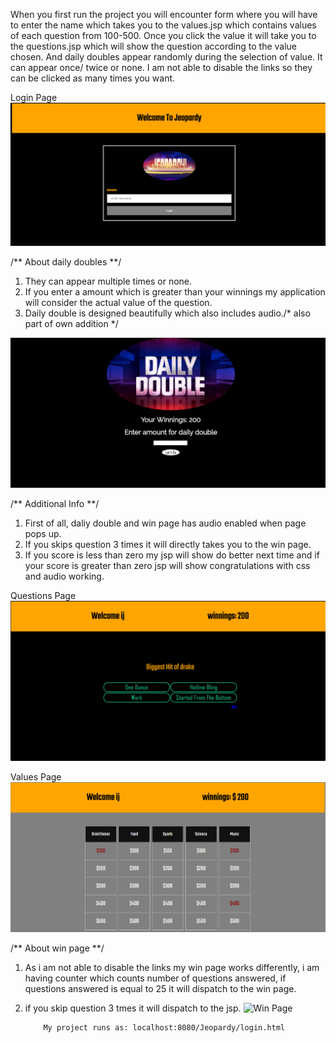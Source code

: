 When you first run the project you will encounter form where you will have to enter the name which takes you to the values.jsp which contains values of each question from 100-500.
Once you click the value it will take you to the questions.jsp which will show the question according to the value chosen. And daily doubles appear randomly during the selection of value.
It can appear once/ twice or none. I am not able to disable the links so they can be clicked as many times you want.

Login Page
![Login page](https://github.com/sing5745/Jeopardy/raw/master/jeopardyL.PNG)

/** About daily doubles **/
1. They can appear multiple times or none.
2. If you enter a amount which is greater than your winnings my application will consider the actual value of the question.
3. Daily double is designed beautifully which also includes audio./* also part of own addition */

![Daily Double](https://github.com/sing5745/Jeopardy/raw/master/DD.PNG)

/** Additional Info **/
1. First of all, daliy double and win page has audio enabled when page pops up.
2. If you skips question 3 times it will directly takes you to the win page.
3. If you score is less than zero my jsp will show do better next time and if your score is greater than zero jsp will show congratulations with css and audio working.

Questions Page
![Questions](https://github.com/sing5745/Jeopardy/raw/Jeopardy/question.PNG)

Values Page
![home](https://github.com/sing5745/Jeopardy/raw/Jeopardy/Home.PNG)

/** About win page **/
1. As i am not able to disable the links my win page works differently, i am having counter which counts number of questions answered, if questions answered is equal to 25 it will dispatch to the win page.
2. if you skip question 3 tmes it will dispatch to the jsp.
 ![Win Page](https://github.com/sing5745/UberEats/raw/Jeopardy/question.PNG)
 
 


           My project runs as: localhost:8080/Jeopardy/login.html
